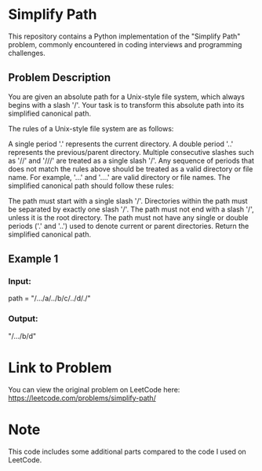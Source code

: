 # Simplify Path

This repository contains a Python implementation of the "Simplify Path" problem, commonly encountered in coding interviews and programming challenges.

## Problem Description

You are given an absolute path for a Unix-style file system, which always begins with a slash '/'. Your task is to transform this absolute path into its simplified canonical path.

The rules of a Unix-style file system are as follows:

A single period '.' represents the current directory.
A double period '..' represents the previous/parent directory.
Multiple consecutive slashes such as '//' and '///' are treated as a single slash '/'.
Any sequence of periods that does not match the rules above should be treated as a valid directory or file name. For example, '...' and '....' are valid directory or file names.
The simplified canonical path should follow these rules:

The path must start with a single slash '/'.
Directories within the path must be separated by exactly one slash '/'.
The path must not end with a slash '/', unless it is the root directory.
The path must not have any single or double periods ('.' and '..') used to denote current or parent directories.
Return the simplified canonical path.



## Example 1
### Input:
path = "/.../a/../b/c/../d/./"
### Output:
"/.../b/d"


# Link to Problem
You can view the original problem on LeetCode here: https://leetcode.com/problems/simplify-path/

# Note
This code includes some additional parts compared to the code I used on LeetCode.





